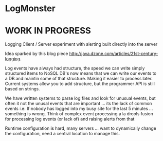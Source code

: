 LogMonster
==========
WORK IN PROGRESS
===========

Logging Client / Server experiment with alerting built directly into the server

Idea sparked by this blog piece http://java.dzone.com/articles/21st-century-logging.

Log events have always had structure, the speed we can write simply structured items to NoSQL DB's now means that we can write our events to a DB and maintin some of that structure. Making it easier to process later. Current systems allow you to add structure, but the programmer API is still based on strings.

We have written systems to parse log files and look for unusual events, but often it not the unusal events that are important ... its the lack of common events i.e. If nobody has logged into my busy site for the last 5 minutes ... something is wrong. Think of complex event processing a la drools fusion for processing log events (or lack of) and raising alerts from that

Runtime configuration is hard, many servers ... want to dynamically change the configuration, need a central location to manage this.

